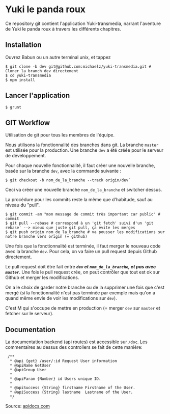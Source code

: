 # Yuki le panda roux

Ce repository git contient l'application Yuki-transmedia, narrant l'aventure de Yuki le panda roux à travers les différents chapitres.

## Installation

Ouvrez Babun ou un autre terminal unix, et tappez

```
$ git clone -b dev git@github.com:michaelz/yuki-transmedia.git # Cloner la branch dev directement
$ cd yuki-transmedia
$ npm install
```

## Lancer l'application

```
$ grunt
```

## GIT Workflow

Utilisation de git pour tous les membres de l'équipe.

Nous utilisons la fonctionnalité des branches dans git. La branche `master` est utilisée pour la production. Une branche `dev` a été créée pour le serveur de développement. 

Pour chaque nouvelle fonctionnalité, il faut créer une nouvelle branche, basée sur la branche `dev`, avec la commande suivante : 

```
$ git checkout -b nom_de_la_branche --track origin/dev`
```
Ceci va créer une nouvelle branche `nom_de_la_branche` et switcher dessus.

La procédure pour les commits reste la même que d'habitude, sauf au niveau du "pull".


```
$ git commit -am "mon message de commit très important car public" # commit 
$ git pull --rebase # correspond à un 'git fetch' suivi d'un 'git rebase' --> mieux que juste git pull, ça évite les merges
$ git push origin nom_de_la_branche # va pousser les modifications sur notre branche vers origin (= github)
```

Une fois que la fonctionnalité est terminée, il faut merger le nouveau code avec la branche `dev`.  Pour cela, on va faire un pull request depuis Github directement.

Le pull request doit être fait entre ***`dev` et `nom_de_la_branche`, et pas avec `master`***. Une fois le pull request crée, on peut contrôler que tout est ok sur Github et merger les modifications.

On a le choix de garder notre branche ou de la supprimer une fois que c'est mergé (si la fonctionnalité n'est pas terminée par exemple mais qu'on a quand même envie de voir les modifications sur `dev`).

C'est M qui s'occupe de mettre en production (= merger `dev` sur `master` et fetcher sur le serveur).


## Documentation

La documentation backend (api routes) est accessible sur `/doc`.  Les commentaires au dessus des controllers se fait de cette manière: 
```
 /**
  * @api {get} /user/:id Request User information
  * @apiName GetUser
  * @apiGroup User
  *
  * @apiParam {Number} id Users unique ID.
  *
  * @apiSuccess {String} firstname Firstname of the User.
  * @apiSuccess {String} lastname  Lastname of the User.
  */
```
Source: [apidocs.com](http://apidocjs.com/#getting-started)

